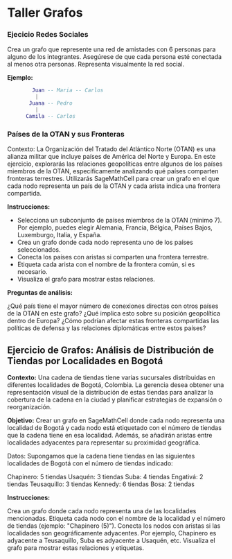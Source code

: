 # Taller Grafos

### Ejecicio Redes Sociales
Crea un grafo que represente una red de amistades con 6 personas para alguno de los integrantes. Asegúrese de que cada persona esté conectada al menos otra personas. Representa visualmente la red social.

**Ejemplo:**
```lua
        Juan -- Maria -- Carlos
         |
       Juana -- Pedro
         |
      Camila -- Carlos
```

### Países de la OTAN y sus Fronteras
Contexto:
La Organización del Tratado del Atlántico Norte (OTAN) es una alianza militar que incluye países de América del Norte y Europa. En este ejercicio, explorarás las relaciones geopolíticas entre algunos de los países miembros de la OTAN, específicamente analizando qué países comparten fronteras terrestres. Utilizarás SageMathCell para crear un grafo en el que cada nodo representa un país de la OTAN y cada arista indica una frontera compartida.

**Instrucciones:**

- Selecciona un subconjunto de países miembros de la OTAN (minimo 7). Por ejemplo, puedes elegir Alemania, Francia, Bélgica, Países Bajos, Luxemburgo, Italia, y España.
- Crea un grafo donde cada nodo representa uno de los países seleccionados.
- Conecta los países con aristas si comparten una frontera terrestre.
- Etiqueta cada arista con el nombre de la frontera común, si es necesario.
- Visualiza el grafo para mostrar estas relaciones.

**Preguntas de análisis:**

¿Qué país tiene el mayor número de conexiones directas con otros países de la OTAN en este grafo? ¿Qué implica esto sobre su posición geopolítica dentro de Europa?
¿Cómo podrían afectar estas fronteras compartidas las políticas de defensa y las relaciones diplomáticas entre estos países?

## Ejercicio de Grafos: Análisis de Distribución de Tiendas por Localidades en Bogotá
**Contexto:**
Una cadena de tiendas tiene varias sucursales distribuidas en diferentes localidades de Bogotá, Colombia. La gerencia desea obtener una representación visual de la distribución de estas tiendas para analizar la cobertura de la cadena en la ciudad y planificar estrategias de expansión o reorganización.

**Objetivo:**
Crear un grafo en SageMathCell donde cada nodo representa una localidad de Bogotá y cada nodo está etiquetado con el número de tiendas que la cadena tiene en esa localidad. Además, se añadirán aristas entre localidades adyacentes para representar su proximidad geográfica.

Datos:
Supongamos que la cadena tiene tiendas en las siguientes localidades de Bogotá con el número de tiendas indicado:

Chapinero: 5 tiendas
Usaquén: 3 tiendas
Suba: 4 tiendas
Engativá: 2 tiendas
Teusaquillo: 3 tiendas
Kennedy: 6 tiendas
Bosa: 2 tiendas

**Instrucciones:**

Crea un grafo donde cada nodo representa una de las localidades mencionadas.
Etiqueta cada nodo con el nombre de la localidad y el número de tiendas (ejemplo: "Chapinero (5)").
Conecta los nodos con aristas si las localidades son geográficamente adyacentes. Por ejemplo, Chapinero es adyacente a Teusaquillo, Suba es adyacente a Usaquén, etc.
Visualiza el grafo para mostrar estas relaciones y etiquetas.
